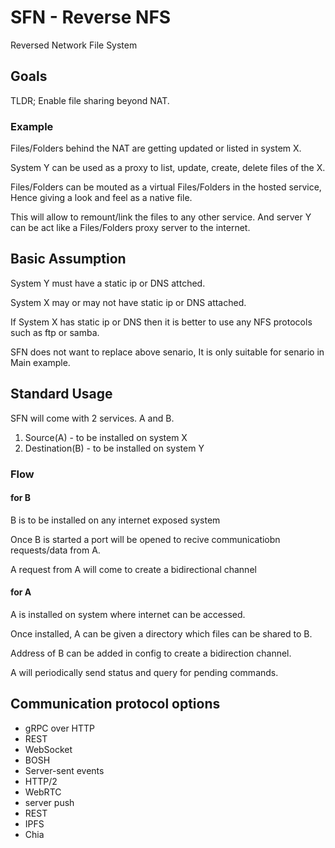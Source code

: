 # SFN -  Reverse NFS
Reversed Network File System

## Goals

TLDR; Enable file sharing beyond NAT.

### Example

Files/Folders behind the NAT are getting updated or listed in system X.

System Y can be used as a proxy to list, update, create, delete files of the X.

Files/Folders can be mouted as a virtual Files/Folders in the hosted service, Hence giving a look and feel as a native file.

This will allow to remount/link the files to any other service. And server Y can be act like a Files/Folders proxy server to the internet.

## Basic Assumption

System Y must have a static ip or DNS attched.

System X may or may not have static ip or DNS attached.

If System X has static ip or DNS then it is better to use any NFS protocols such as ftp or samba.

SFN does not want to replace above senario, It is only suitable for senario in Main example.

## Standard Usage

SFN will come with 2 services. A and B.

1. Source(A) - to be installed on system X
2. Destination(B) - to be installed on system Y

### Flow

#### for B

B is to be installed on any internet exposed system

Once B is started a port will be opened to recive communicatiobn requests/data from A.

A request from A will come to create a bidirectional channel

#### for A

A is installed on system where internet can be accessed.

Once installed, A can be given a directory which files can be shared to B.

Address of B can be added in config to create a bidirection channel.

A will periodically send status and query for pending commands.


## Communication protocol options

* gRPC over HTTP
* REST
* WebSocket
* BOSH
* Server-sent events
* HTTP/2
* WebRTC
* server push
* REST
* IPFS
* Chia
